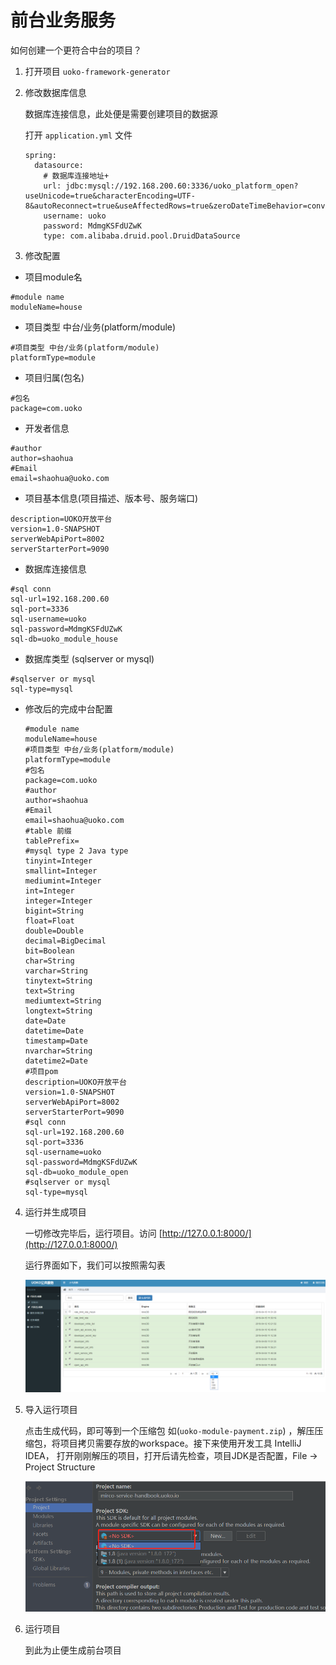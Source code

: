 # 前台业务服务

如何创建一个更符合中台的项目？

1. 打开项目 ```uoko-framework-generator```
2. 修改数据库信息

   数据库连接信息，此处便是需要创建项目的数据源

   打开 ```application.yml``` 文件

    ```
    spring:
      datasource:
        # 数据库连接地址+
        url: jdbc:mysql://192.168.200.60:3336/uoko_platform_open?useUnicode=true&characterEncoding=UTF-8&autoReconnect=true&useAffectedRows=true&zeroDateTimeBehavior=convertToNull&allowMultiQueries=true
        username: uoko
        password: MdmgKSFdUZwK
        type: com.alibaba.druid.pool.DruidDataSource
    ```

3. 修改配置 
 * 项目module名
 ```
 #module name
 moduleName=house
 ```
 
 * 项目类型 中台/业务(platform/module)
 ```
 #项目类型 中台/业务(platform/module)
 platformType=module
 ```
 
 * 项目归属(包名)
 ```
 #包名
 package=com.uoko
 ```
 
 * 开发者信息
 ```
 #author
 author=shaohua
 #Email
 email=shaohua@uoko.com
 ```
 
 * 项目基本信息(项目描述、版本号、服务端口)
 ```
 description=UOKO开放平台
 version=1.0-SNAPSHOT
 serverWebApiPort=8002
 serverStarterPort=9090
 ```
 
 * 数据库连接信息
 ```
 #sql conn
 sql-url=192.168.200.60
 sql-port=3336
 sql-username=uoko
 sql-password=MdmgKSFdUZwK
 sql-db=uoko_module_house
 ```
 
 * 数据库类型 (sqlserver or mysql)
 ```
 #sqlserver or mysql
 sql-type=mysql
 ```
 
 * 修改后的完成中台配置

    ```
    #module name
    moduleName=house
    #项目类型 中台/业务(platform/module)
    platformType=module
    #包名
    package=com.uoko
    #author
    author=shaohua
    #Email
    email=shaohua@uoko.com
    #table 前缀
    tablePrefix=
    #mysql type 2 Java type
    tinyint=Integer
    smallint=Integer
    mediumint=Integer
    int=Integer
    integer=Integer
    bigint=String
    float=Float
    double=Double
    decimal=BigDecimal
    bit=Boolean
    char=String
    varchar=String
    tinytext=String
    text=String
    mediumtext=String
    longtext=String
    date=Date
    datetime=Date
    timestamp=Date
    nvarchar=String
    datetime2=Date
    #项目pom
    description=UOKO开放平台
    version=1.0-SNAPSHOT
    serverWebApiPort=8002
    serverStarterPort=9090
    #sql conn
    sql-url=192.168.200.60
    sql-port=3336
    sql-username=uoko
    sql-password=MdmgKSFdUZwK
    sql-db=uoko_module_open
    #sqlserver or mysql
    sql-type=mysql
    ```

4. 运行并生成项目

    一切修改完毕后，运行项目。访问 [http://127.0.0.1:8000/](http://127.0.0.1:8000/)

    运行界面如下，我们可以按照需勾表

    ![代码生成器运行界面](/img/代码生成器运行界面.png)

5. 导入运行项目

    点击生成代码，即可等到一个压缩包 如(```uoko-module-payment.zip```)
    ，解压压缩包，将项目拷贝需要存放的workspace。接下来使用开发工具 IntelliJ IDEA，
    打开刚刚解压的项目，打开后请先检查，项目JDK是否配置，File -> Project Structure

    ![添加JDK](/img/添加SDK.png)

6. 运行项目

    到此为止便生成前台项目


